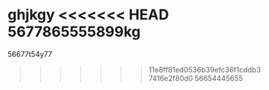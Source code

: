 ghjkgy
<<<<<<< HEAD
5677865555899kg
=======
56677t54y77
>>>>>>> 11e8ff81ed0536b39efc36f1cddb37416e2f80d0
56654445655